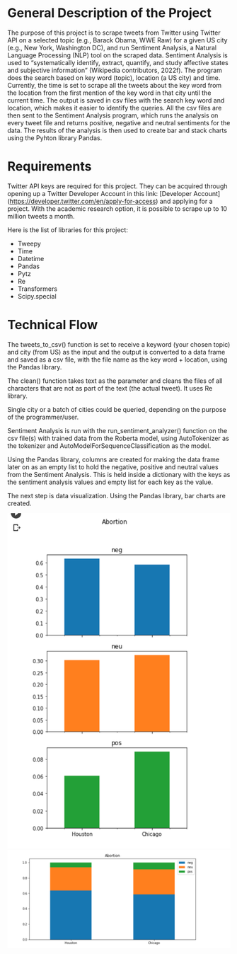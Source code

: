 # General Description of the Project

The purpose of this project is to scrape tweets from Twitter using Twitter API on a selected topic (e.g., Barack Obama, WWE Raw) for a given US city (e.g., New York, Washington DC), and run Sentiment Analysis, a Natural Language Processing (NLP) tool on the scraped data. Sentiment Analysis is used to “systematically identify, extract, quantify, and study affective states and subjective information” (Wikipedia contributors, 2022f). 
The program does the search based on key word (topic), location (a US city) and time. Currently, the time is set to scrape all the tweets about the key word from the location from the first mention of the key word in that city until the current time. The output is saved in csv files with the search key word and location, which makes it easier to identify the queries. All the csv files are then sent to the Sentiment Analysis program, which runs the analysis on every tweet file and returns positive, negative and neutral sentiments for the data. The results of the analysis is then used to create bar and stack charts using the Pyhton library Pandas. 

# Requirements

Twitter API keys are required for this project. They can be acquired through opening up a Twitter Developer Account in this link: [Developer Account] (https://developer.twitter.com/en/apply-for-access) and applying for a project. With the academic research option, it is possible to scrape up to 10 million tweets a month.  

Here is the list of libraries for this project:
* Tweepy
* Time
* Datetime
* Pandas
* Pytz
* Re
* Transformers
* Scipy.special



# Technical Flow

The tweets_to_csv() function is set to receive a keyword (your chosen topic) and city (from US) as the input and the output is converted to a data frame and saved as a csv file, with the file name as the key word + location, using the Pandas library.

The clean() function takes text as the parameter and cleans the files of all characters that are not as part of the text (the actual tweet). It uses Re library. 

Single city or a batch of cities could be queried, depending on the purpose of the programmer/user.

Sentiment Analysis is run with the run_sentiment_analyzer() function on the csv file(s) with trained data from the Roberta model, using AutoTokenizer as the tokenizer and AutoModelForSequenceClassification as the model.

Using the Pandas library, columns are created for making the data frame later on as an empty list to hold the negative, positive and neutral values from the Sentiment Analysis. This is held inside a dictionary with the keys as the sentiment analysis values and empty list for each key as the value.

The next step is data visualization. Using the Pandas library, bar charts are created.

![Sentiment Analysis](Step15_results.png)
![Houston vs Chicago for Abortion](Step16_results.png)


